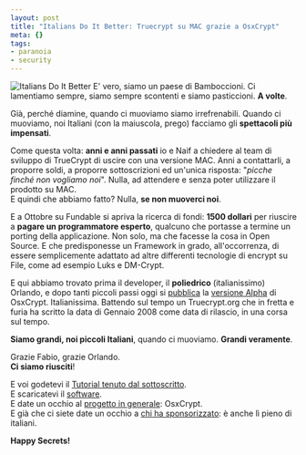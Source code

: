 ```yaml
--- 
layout: post
title: "Italians Do It Better: Truecrypt su MAC grazie a OsxCrypt"
meta: {}
tags: 
- paranoia
- security
---
```

![Italians Do It Better](http://www.lastknight.com/download/italiansdoitbetter.jpg)
E' vero, siamo un paese di Bamboccioni. Ci lamentiamo sempre, siamo sempre scontenti e siamo pasticcioni. **A volte**.  
  
Già, perché diamine, quando ci muoviamo siamo irrefrenabili. Quando ci muoviamo, noi Italiani (con la maiuscola, prego) facciamo gli **spettacoli più impensati**.  
  
Come questa volta: **anni e anni passati** io e Naif a chiedere al team di sviluppo di TrueCrypt di uscire con una versione MAC. Anni a contattarli, a proporre soldi, a proporre sottoscrizioni ed un'unica risposta: "*picche finché non vogliamo noi*". Nulla, ad attendere e senza poter utilizzare il prodotto su MAC.  
E quindi che abbiamo fatto? Nulla, **se non muoverci noi**.  
  
E a Ottobre su Fundable si apriva la ricerca di fondi: **1500 dollari** per riuscire a **pagare un programmatore esperto**, qualcuno che portasse a termine un porting della applicazione. Non solo, ma che facesse la cosa in Open Source. E che predisponesse un Framework in grado, all'occorrenza, di essere semplicemente adattato ad altre differenti tecnologie di encrypt su File, come ad esempio Luks e DM-Crypt.  
  
E qui abbiamo trovato prima il developer, il **poliedrico** (italianissimo) Orlando, e dopo tanti piccoli passi oggi si [pubblica](http://www.osxcrypt.org/download/) la [versione Alpha](http://www.osxcrypt.org/2008/01/23/this-is-not-a-scam-real-truecrypt-for-macos-is-here/) di OsxCrypt. Italianissima. Battendo sul tempo un Truecrypt.org che in fretta e furia ha scritto la data di Gennaio 2008 come data di rilascio, in una corsa sul tempo.  
  
**Siamo grandi, noi piccoli Italiani**, quando ci muoviamo. **Grandi veramente**.  
  
Grazie Fabio, grazie Orlando.  
**Ci siamo riusciti**!  
  
E voi godetevi il [Tutorial tenuto dal sottoscritto](http://www.osxcrypt.org/download/tutorial/).  
E scaricatevi il [software](http://www.osxcrypt.org/download).  
E date un occhio al [progetto in generale](http://www.osxcrypt.org/about/): OsxCrypt.  
E già che ci siete date un occhio a [chi ha sponsorizzato](http://www.osxcrypt.org/meet-the-funders): è anche lì pieno di italiani.
    
**Happy Secrets!** 
